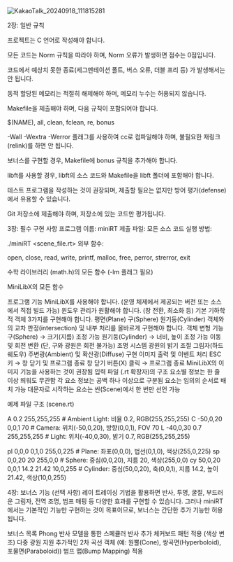 ![KakaoTalk_20240918_111815281](https://github.com/user-attachments/assets/839ed7a2-1399-4acc-86e1-1b1dc237c671)


2장: 일반 규칙

프로젝트는 C 언어로 작성해야 합니다.

모든 코드는 Norm 규칙을 따라야 하며, Norm 오류가 발생하면 점수는 0점입니다.

코드에서 예상치 못한 종료(세그멘테이션 폴트, 버스 오류, 더블 프리 등) 가 발생해서는 안 됩니다.

동적 할당된 메모리는 적절히 해제해야 하며, 메모리 누수는 허용되지 않습니다.

Makefile을 제출해야 하며, 다음 규칙이 포함되어야 합니다.

$(NAME), all, clean, fclean, re, bonus

-Wall -Wextra -Werror 플래그를 사용하여 cc로 컴파일해야 하며, 불필요한 재링크(relink)를 하면 안 됩니다.

보너스를 구현할 경우, Makefile에 bonus 규칙을 추가해야 합니다.

libft를 사용할 경우, libft의 소스 코드와 Makefile을 libft 폴더에 포함해야 합니다.

테스트 프로그램을 작성하는 것이 권장되며, 제출할 필요는 없지만 방어 평가(defense)에서 유용할 수 있습니다.

Git 저장소에 제출해야 하며, 저장소에 있는 코드만 평가됩니다.


3장: 필수 구현 사항
프로그램 이름: miniRT
제출 파일: 모든 소스 코드
실행 방법:

./miniRT <scene_file.rt>
외부 함수:

open, close, read, write, printf, malloc, free, perror, strerror, exit

수학 라이브러리 (math.h)의 모든 함수 (-lm 플래그 필요)

MiniLibX의 모든 함수

프로그램 기능
MiniLibX를 사용해야 합니다. (운영 체제에서 제공되는 버전 또는 소스에서 직접 빌드 가능)
윈도우 관리가 원활해야 합니다. (창 전환, 최소화 등)
기본 기하학적 객체 3가지를 구현해야 합니다.
평면(Plane)
구(Sphere)
원기둥(Cylinder)
객체와의 교차 판정(intersection) 및 내부 처리를 올바르게 구현해야 합니다.
객체 변형 기능
구(Sphere) → 크기(지름) 조정 가능
원기둥(Cylinder) → 너비, 높이 조정 가능
이동 및 회전 변환 (단, 구와 광원은 회전 불가능)
조명 시스템
광원의 밝기 조절
그림자(하드 쉐도우)
주변광(Ambient) 및 확산광(Diffuse) 구현
이미지 출력 및 이벤트 처리
ESC 키 → 창 닫기 및 프로그램 종료
창 닫기 버튼(X) 클릭 → 프로그램 종료
MiniLibX의 이미지 기능을 사용하는 것이 권장됨
입력 파일 (.rt 확장자)의 구조
요소별 정보는 한 줄 이상 띄워도 무관함
각 요소 정보는 공백 하나 이상으로 구분됨
요소는 임의의 순서로 배치 가능
대문자로 시작하는 요소는 씬(Scene)에서 한 번만 선언 가능

예제 파일 구조 (scene.rt)

A 0.2 255,255,255  # Ambient Light: 비율 0.2, RGB(255,255,255)
C -50,0,20 0,0,1 70  # Camera: 위치(-50,0,20), 방향(0,0,1), FOV 70
L -40,0,30 0.7 255,255,255  # Light: 위치(-40,0,30), 밝기 0.7, RGB(255,255,255)

pl 0,0,0 0,1,0 255,0,225  # Plane: 좌표(0,0,0), 법선(0,1,0), 색상(255,0,225)
sp 0,0,20 20 255,0,0  # Sphere: 중심(0,0,20), 지름 20, 색상(255,0,0)
cy 50,0,20 0,0,1 14.2 21.42 10,0,255  # Cylinder: 중심(50,0,20), 축(0,0,1), 지름 14.2, 높이 21.42, 색상(10,0,255)

4장: 보너스 기능 (선택 사항)
레이 트레이싱 기법을 활용하면 반사, 투명, 굴절, 부드러운 그림자, 전역 조명, 범프 매핑 등 다양한 효과를 구현할 수 있습니다.
그러나 miniRT에서는 기본적인 기능만 구현하는 것이 목표이므로, 보너스는 간단한 추가 기능만 허용됩니다.

보너스 목록
Phong 반사 모델을 통한 스페큘러 반사 추가
체커보드 패턴 적용 (색상 변조)
다중 광원 지원
추가적인 2차 곡선 객체 (예: 원뿔(Cone), 쌍곡면(Hyperboloid), 포물면(Paraboloid))
범프 맵(Bump Mapping) 적용
